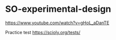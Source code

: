 # SO-experimental-design

https://www.youtube.com/watch?v=gHoL_aDanTE 

Practice test
https://scioly.org/tests/
